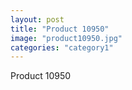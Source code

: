 ```yaml
---
layout: post
title: "Product 10950"
image: "product10950.jpg"
categories: "category1"
---
```

Product 10950
